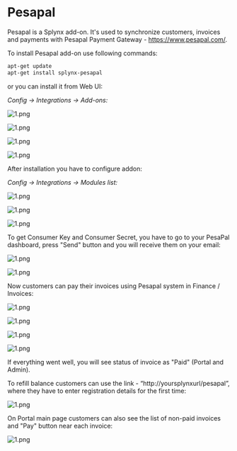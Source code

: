 Pesapal
==========

Pesapal is a Splynx add-on. It's used to synchronize customers, invoices and payments with Pesapal Payment Gateway - https://www.pesapal.com/.

To install Pesapal add-on use following commands:

```bash
apt-get update
apt-get install splynx-pesapal
```

or you can install it from Web UI:

*Config → Integrations → Add-ons:*

![1.png](0.png)

![1.png](1.png)

![1.png](2.png)

![1.png](3.png)

After installation you have to configure addon:

*Config → Integrations → Modules list:*

![1.png](4.png)

![1.png](5.png)

![1.png](6.png)

To get Consumer Key and Consumer Secret, you have to go to your PesaPal dashboard, press "Send" button and you will receive them on your email:

![1.png](7.png)

![1.png](8.1.png)

Now customers can pay their invoices using Pesapal system in Finance / Invoices:

![1.png](9.png)

![1.png](10.png)

![1.png](11.png)

![1.png](12.png)

If everything went well, you will see status of invoice as "Paid" (Portal and Admin).

To refill balance customers can use the link - “http://yoursplynxurl/pesapal”, where they have to enter registration details for the first time:

![1.png](13.png)

On Portal main page customers can also see the list of non-paid invoices and "Pay" button near each invoice:

![1.png](14.png)

